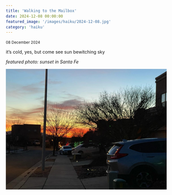 ```yaml
---
title: 'Walking to the Mailbox'
date: 2024-12-08 00:00:00
featured_image: '/images/haiku/2024-12-08.jpg'
category: 'haiku'
---
```

<small>08 December 2024</small>

it’s cold, yes, but come see sun bewitching sky








*featured photo: sunset in Santa Fe*

![Alt text]( /images/haiku/2024-12-08.jpg "sunset in Santa Fe neighborhood")